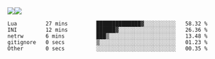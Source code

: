 <div style="display: flex; flex-direction: row;">
<img style="height: auto; width: auto;" class="img" src="https://raw.githubusercontent.com/blazepp/github-stats/master/generated/overview.svg#gh-dark-mode-only" />
<img style="height: auto; width: auto;" class="img" src="https://raw.githubusercontent.com/blazepp/github-stats/master/generated/languages.svg#gh-dark-mode-only" />
</div>

<!--START_SECTION:waka-->

```text
Lua         27 mins         ██████████████▓░░░░░░░░░░   58.32 %
INI         12 mins         ██████▓░░░░░░░░░░░░░░░░░░   26.36 %
netrw       6 mins          ███▒░░░░░░░░░░░░░░░░░░░░░   13.48 %
gitignore   0 secs          ▒░░░░░░░░░░░░░░░░░░░░░░░░   01.23 %
Other       0 secs          ░░░░░░░░░░░░░░░░░░░░░░░░░   00.35 %
```

<!--END_SECTION:waka-->
